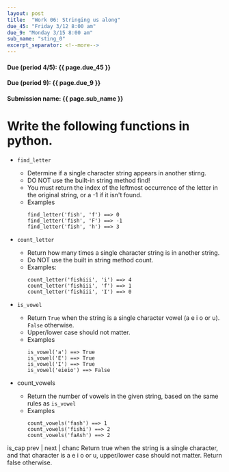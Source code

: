 ```yaml
---
layout: post
title:  "Work 06: Stringing us along"
due_45: "Friday 3/12 8:00 am"
due_9: "Monday 3/15 8:00 am"
sub_name: "sting_0"
excerpt_separator: <!--more-->
---
```


#### Due (period 4/5): {{ page.due_45 }}
#### Due (period 9): {{ page.due_9 }}

#### Submission name: {{ page.sub_name }}
<!--more-->

# Write the following functions in python.

* `find_letter`
  - Determine if a single character string appears in another stirng.
  - DO NOT use the built-in string method find!
  - You must return the index of the leftmost occurrence of the letter in the original string, or a -1 if it isn't found.
  - Examples
    ```
    find_letter('fish', 'f') ==> 0
    find_letter('fish', 'F') ==> -1
    find_letter('fish', 'h') ==> 3
    ```

* `count_letter`
  - Return how many times a single character string is in another string.
  - Do NOT use the built in string method count.
  - Examples:
    ```
    count_letter('fishiii', 'i') ==> 4
    count_letter('fishiii', 'f') ==> 1
    count_letter('fishiii', 'I') ==> 0
    ```

* `is_vowel`
  - Return `True` when the string is a single character vowel (a e i o or u). `False` otherwise.
  - Upper/lower case should not matter.
  - Examples
    ```
    is_vowel('a') ==> True
    is_vowel('E') ==> True
    is_vowel('I') ==> True
    is_vowel('eieio') ==> False
    ```

* count_vowels
  - Return the number of vowels in the given string, based on the same rules as `is_vowel`
  - Examples
    ```
    count_vowels('fash') ==> 1
    count_vowels('fishi') ==> 2
    count_vowels('faAsh') ==> 2
    ```

is_cap
prev  |  next  |  chanc
Return true when the string is a single character, and that character is a e i o or u, upper/lower case should not matter. Return false otherwise.
